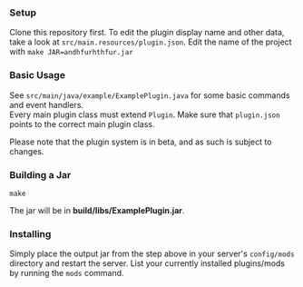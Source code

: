 ### Setup

Clone this repository first.
To edit the plugin display name and other data, take a look at `src/main.resources/plugin.json`.
Edit the name of the project with `make JAR=andhfurhthfur.jar`

### Basic Usage

See `src/main/java/example/ExamplePlugin.java` for some basic commands and event handlers.  
Every main plugin class must extend `Plugin`. Make sure that `plugin.json` points to the correct main plugin class.

Please note that the plugin system is in beta, and as such is subject to changes.

### Building a Jar

`make`

The jar will be in **build/libs/ExamplePlugin.jar**.

### Installing

Simply place the output jar from the step above in your server's `config/mods` directory and restart the server.
List your currently installed plugins/mods by running the `mods` command.
